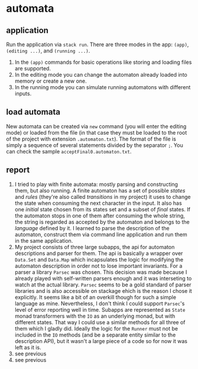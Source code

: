 # automata
## application
Run the application via `stack run`.
There are three modes in the app: `(app)`, `(editing ...)`, and `(running ...)`.
1. In the `(app)` commands for basic operations like storing and loading files are supported.
2. In the editing mode you can change the automaton already loaded into memory or create a new one.
3. In the running mode you can simulate running automatons with different inputs. 
## load automata
New automata can be created via `new` command (you will enter the editing mode) or loaded from the file (in that case they  must be loaded to the root of the project with extension `.automaton.txt`).
The format of the file is simply a sequence of several statements divided by the separator `;`.
You can check the sample `acceptFinal0.automaton.txt`.
## report
1. I tried to play with finite automata: mostly parsing and constructing them, but also running. A finite automaton has a set of possible _states_ and _rules_ (they're also called _transitions_ in my project) it uses to change the state when consuming the next character in the input. It also has one _initial_ state chosen from its states set and a subset of _final_ states. If the automaton stops in one of them after consuming the whole string, the string is regarded as accepted by the automaton and belongs to the _language_ defined by it. I learned to parse the description of the automaton, construct them via command line application and run them in the same application.
2. My project consists of three large subapps, the api for automaton descriptions and parser for them. The api is basically a wrapper over `Data.Set` and `Data.Map` which incapsulates the logic for modifying the automaton description in order not to lose important invariants. For a parser a library `Parsec` was chosen. This decision was made because I already played with self-written parsers enough and it was interseting to watch at the actual library. `Parsec` seems to be a gold standard of parser libraries and is also accessible on stackage ehich is the reason I chose it explicitly. It seems like a bit of an overkill though for such a simple language as mine. Nevertheless, I don't think I could support `Parsec`'s level of error reporting well in time. Subapps are represented as `State` monad transformers with the `IO` as an underlying monad, but with different states. That way I could use a similar methods for all three of them which I gladly did. Ideally the logic for the `Runner` must not be included in the `IO` methods (and be a separate entity similar to the description API), but it wasn't a large piece of a code so for now it was left as it is.
3. see previous
4. see previous
